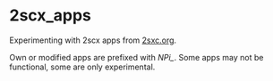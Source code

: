 # 2scx_apps
Experimenting with 2scx apps from [2sxc.org](http://2sxc.org/).

Own or modified apps are prefixed with *NPi_*. Some apps may not be functional, some are only experimental.
